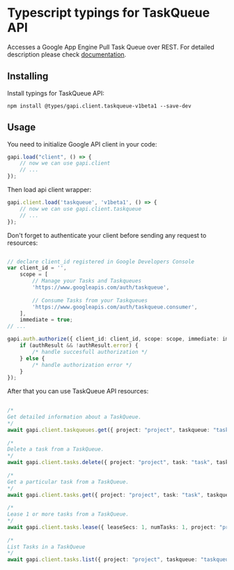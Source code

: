 # Typescript typings for TaskQueue API
Accesses a Google App Engine Pull Task Queue over REST.
For detailed description please check [documentation](https://developers.google.com/appengine/docs/python/taskqueue/rest).

## Installing

Install typings for TaskQueue API:
```
npm install @types/gapi.client.taskqueue-v1beta1 --save-dev
```

## Usage

You need to initialize Google API client in your code:
```typescript
gapi.load("client", () => { 
    // now we can use gapi.client
    // ... 
});
```

Then load api client wrapper:
```typescript
gapi.client.load('taskqueue', 'v1beta1', () => {
    // now we can use gapi.client.taskqueue
    // ... 
});
```

Don't forget to authenticate your client before sending any request to resources:
```typescript

// declare client_id registered in Google Developers Console
var client_id = '',
    scope = [     
        // Manage your Tasks and Taskqueues
        'https://www.googleapis.com/auth/taskqueue',
    
        // Consume Tasks from your Taskqueues
        'https://www.googleapis.com/auth/taskqueue.consumer',
    ],
    immediate = true;
// ...

gapi.auth.authorize({ client_id: client_id, scope: scope, immediate: immediate }, authResult => {
    if (authResult && !authResult.error) {
        /* handle succesfull authorization */
    } else {
        /* handle authorization error */
    }
});            
```

After that you can use TaskQueue API resources:

```typescript 
    
/* 
Get detailed information about a TaskQueue.  
*/
await gapi.client.taskqueues.get({ project: "project", taskqueue: "taskqueue",  }); 
    
/* 
Delete a task from a TaskQueue.  
*/
await gapi.client.tasks.delete({ project: "project", task: "task", taskqueue: "taskqueue",  }); 
    
/* 
Get a particular task from a TaskQueue.  
*/
await gapi.client.tasks.get({ project: "project", task: "task", taskqueue: "taskqueue",  }); 
    
/* 
Lease 1 or more tasks from a TaskQueue.  
*/
await gapi.client.tasks.lease({ leaseSecs: 1, numTasks: 1, project: "project", taskqueue: "taskqueue",  }); 
    
/* 
List Tasks in a TaskQueue  
*/
await gapi.client.tasks.list({ project: "project", taskqueue: "taskqueue",  });
```